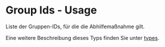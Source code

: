 # Group Ids - Usage

Liste der Gruppen-IDs, für die die Abhilfemaßnahme gilt.

Eine weitere Beschreibung dieses Typs finden Sie unter [types](types/product_groups-usage.de.md).
